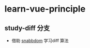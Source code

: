 # learn-vue-principle
## study-diff 分支
- 借助 [snabbdom](https://github.com/snabbdom/snabbdom) 学习diff 算法
